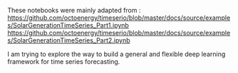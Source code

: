 These notebooks were mainly adapted from :
https://github.com/octoenergy/timeserio/blob/master/docs/source/examples/SolarGenerationTimeSeries_Part1.ipynb
https://github.com/octoenergy/timeserio/blob/master/docs/source/examples/SolarGenerationTimeSeries_Part2.ipynb

I am trying to explore the way to build a general and flexible deep learning framework for time series forecasting.
